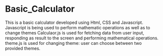 # Basic_Calculator
This is a basic calculator developed using Html, CSS and Javascript.
Javascript is being used to perform mathematic operations as well as to change themes
Calculaor.js is used for fetching data from user input, responding as result to the screen and performing mathematical operations.
theme.js is used for changing theme: user can choose between two provided themes.
